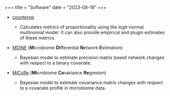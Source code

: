 +++
title = "Software"
date = "2023-08-18"
+++

* [countprop](https://cran.r-project.org/web/packages/countprop/index.html)
  * Calculates metrics of proportionality using the logit-normal multinomial model. It can also provide empirical and plugin estimates of these metrics.

* [MDiNE](https://github.com/kevinmcgregor/mdine) (**M**icrobiome **Di**fferential **N**etwork **E**stimation)
  * Bayesian model to estimate precision matrix based network changes with respect to a binary covariate.

* [MiCoRe](https://github.com/kevinmcgregor/micore) (**Mi**crobiome **Co**variance **Re**gresion)
  * Bayesian model to estimate covariance matrix changes with respect to a covariate profile in microbiome data.

